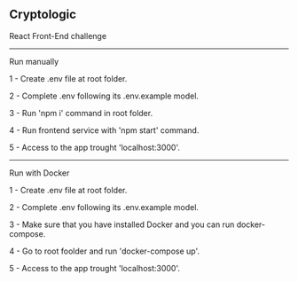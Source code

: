 ## Cryptologic

React Front-End challenge

----------------------------------------------------------

Run manually

1 - Create .env file at root folder.

2 - Complete .env following its .env.example model.

3 - Run 'npm i' command in root folder.

4 - Run frontend service with 'npm start' command.

5 - Access to the app trought 'localhost:3000'.

----------------------------------------------------------

Run with Docker

1 - Create .env file at root folder.

2 - Complete .env following its .env.example model.

3 - Make sure that you have installed Docker and you can run docker-compose.

4 - Go to root foolder and run 'docker-compose up'.

5 - Access to the app trought 'localhost:3000'.
